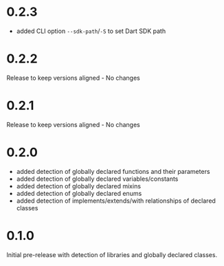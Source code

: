 # 0.2.3

* added CLI option `--sdk-path`/`-S` to set Dart SDK path

# 0.2.2

Release to keep versions aligned - No changes

# 0.2.1

Release to keep versions aligned - No changes

# 0.2.0

* added detection of globally declared functions and their parameters
* added detection of globally declared variables/constants
* added detection of globally declared mixins
* added detection of globally declared enums
* added detection of implements/extends/with relationships of declared classes

# 0.1.0

Initial pre-release with detection of libraries and globally declared classes.
